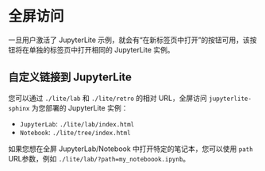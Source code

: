 # 全屏访问

一旦用户激活了 JupyterLite 示例，就会有“在新标签页中打开”的按钮可用，该按钮将在单独的标签页中打开相同的 JupyterLite 实例。

## 自定义链接到 JupyterLite

您可以通过 `./lite/lab` 和 `./lite/retro` 的相对 URL，全屏访问 `jupyterlite-sphinx` 为您部署的 JupyterLite 实例：

- `JupyterLab`: `./lite/lab/index.html`
- `Notebook`: `./lite/tree/index.html`

如果您想在全屏 JupyterLab/Notebook 中打开特定的笔记本，您可以使用 `path` URL参数，例如 `./lite/lab/?path=my_noteboook.ipynb`。

